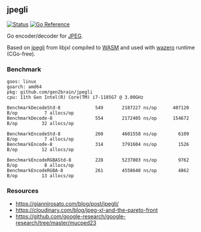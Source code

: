 ## jpegli
[![Status](https://github.com/gen2brain/jpegli/actions/workflows/test.yml/badge.svg)](https://github.com/gen2brain/jpegli/actions)
[![Go Reference](https://pkg.go.dev/badge/github.com/gen2brain/jpegli.svg)](https://pkg.go.dev/github.com/gen2brain/jpegli)

Go encoder/decoder for [JPEG](https://en.wikipedia.org/wiki/JPEG).

Based on [jpegli](https://github.com/libjxl/libjxl/blob/main/lib/jpegli/README.md) from libjxl compiled to [WASM](https://en.wikipedia.org/wiki/WebAssembly) and used with [wazero](https://wazero.io/) runtime (CGo-free).

### Benchmark

```
goos: linux
goarch: amd64
pkg: github.com/gen2brain/jpegli
cpu: 11th Gen Intel(R) Core(TM) i7-1185G7 @ 3.00GHz

BenchmarkDecodeStd-8       	     549	   2187227 ns/op	  407120 B/op	       7 allocs/op
BenchmarkDecode-8          	     554	   2172405 ns/op	  154672 B/op	      32 allocs/op

BenchmarkEncodeStd-8       	     260	   4601558 ns/op	    6109 B/op	       7 allocs/op
BenchmarkEncode-8          	     314	   3791604 ns/op	    1526 B/op	      12 allocs/op

BenchmarkEncodeRGBAStd-8   	     228	   5237803 ns/op	    9762 B/op	       8 allocs/op
BenchmarkEncodeRGBA-8      	     261	   4558648 ns/op	    4862 B/op	      13 allocs/op
```

### Resources

* https://giannirosato.com/blog/post/jpegli/
* https://cloudinary.com/blog/jpeg-xl-and-the-pareto-front
* https://github.com/google-research/google-research/tree/master/mucped23

